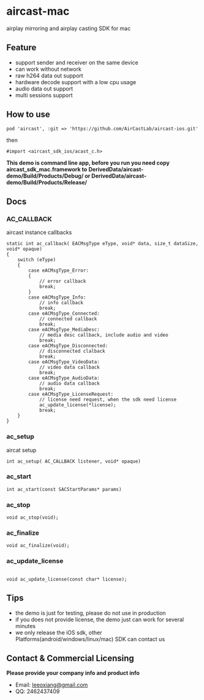 # aircast-mac
airplay mirroring and airplay casting SDK  for mac


## Feature

- support sender and receiver on the same device
- can work without network
- raw h264 data out support
- hardware decode support with a low cpu usage
- audio data out support
- multi sessions support



## How to use 

```
pod 'aircast', :git => 'https://github.com/AirCastLab/aircast-ios.git'
```

then 

```
#import <aircast_sdk_ios/acast_c.h>
```


**This demo is command line app, before you run you need copy aircast_sdk_mac.framework to**
**DerivedData/aircast-demo/Build/Products/Debug/ or DerivedData/aircast-demo/Build/Products/Release/**


## Docs 


###  AC_CALLBACK

aircast instance callbacks

```
static int ac_callback( EACMsgType eType, void* data, size_t dataSize, void* opaque)
{
    switch (eType)
    {
        case eACMsgType_Error:
        {
            // error callback 
            break;
        }
        case eACMsgType_Info:
            // info callback
            break;
        case eACMsgType_Connected:
            // connected callback
            break;
        case eACMsgType_MediaDesc:
            // media desc callback, include audio and video 
            break;
        case eACMsgType_Disconnected:
            // disconnected clalback
            break;
        case eACMsgType_VideoData:
            // video data callback 
            break;
        case eACMsgType_AudioData:
            // audio data callback
            break;
        case eACMsgType_LicenseRequest:
            // license need request, when the sdk need license 
            ac_update_license(*license);
            break;
    }
}

```

### ac_setup 

aircat setup  

```
int ac_setup( AC_CALLBACK listener, void* opaque)

```

### ac_start

```
int ac_start(const SACStartParams* params)
```

### ac_stop 

```
void ac_stop(void);

```

### ac_finalize

```
void ac_finalize(void);
```

### ac_update_license

```

void ac_update_license(const char* license);

```



## Tips

- the demo is just for testing, please do not use in production
- if you does not provide license, the demo just can work for several minutes
- we only release the iOS sdk, other Platforms(android/windows/linux/mac) SDK can contact us 


## Contact & Commercial Licensing

**Please provide your company info and product info**

- Email: leeoxiang@gmail.com
- QQ: 2462437409


